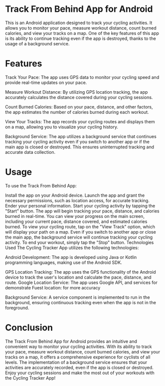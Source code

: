 # Track From Behind App for Android
This is an Android application designed to track your cycling activities. It allows you to monitor your pace, measure workout distance, count burned calories, and view your tracks on a map. One of the key features of this app is its ability to continue tracking even if the app is destroyed, thanks to the usage of a background service.

# Features
Track Your Pace: The app uses GPS data to monitor your cycling speed and provide real-time updates on your pace.

Measure Workout Distance: By utilizing GPS location tracking, the app accurately calculates the distance covered during your cycling sessions.

Count Burned Calories: Based on your pace, distance, and other factors, the app estimates the number of calories burned during each workout.

View Your Tracks: The app records your cycling routes and displays them on a map, allowing you to visualize your cycling history.

Background Service: The app utilizes a background service that continues tracking your cycling activity even if you switch to another app or if the main app is closed or destroyed. This ensures uninterrupted tracking and accurate data collection.

# Usage
To use the Track From Behind App:

Install the app on your Android device.
Launch the app and grant the necessary permissions, such as location access, for accurate tracking.
Ender your personal information.
Start your cycling activity by tapping the "Start" button.
The app will begin tracking your pace, distance, and calories burned in real-time.
You can view your progress on the main screen, including your current pace, distance covered, and estimated calories burned.
To view your cycling route, tap on the "View Track" option, which will display your path on a map.
Even if you switch to another app or close the main app, the background service will continue tracking your cycling activity.
To end your workout, simply tap the "Stop" button.
Technologies Used
The Cycling Tracker App utilizes the following technologies:

Android Development: The app is developed using Java or Kotlin programming languages, making use of the Android SDK.

GPS Location Tracking: The app uses the GPS functionality of the Android device to track the user's location and calculate the pace, distance, and route.
Google Location Service: The app uses Google API, and services for demonstrate
Fuest location: for more accuracy 

Background Service: A service component is implemented to run in the background, ensuring continuous tracking even when the app is not in the foreground.

# Conclusion
The Track From Behind App for Android provides an intuitive and convenient way to monitor your cycling activities. With its ability to track your pace, measure workout distance, count burned calories, and view your tracks on a map, it offers a comprehensive experience for cyclists of all levels. The implementation of a background service ensures that your activities are accurately recorded, even if the app is closed or destroyed. Enjoy your cycling sessions and make the most out of your workouts with the Cycling Tracker App!
